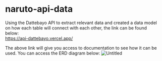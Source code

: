 # naruto-api-data

Using the Dattebayo API to extract relevant data and created a data model on how each table will connect with each other, the link can be found below: <br>
https://api-dattebayo.vercel.app/

The above link will give you access to documentation to see how it can be used. You can access the ERD diagram below:
![Untitled](https://github.com/tmich1997/naruto-api-data/assets/142772458/f7b9f367-5be7-48ca-aba0-9fd3715d4813)
